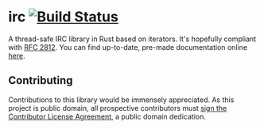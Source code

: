 # irc [![Build Status](https://travis-ci.org/aaronweiss74/irc.svg?branch=master)](https://travis-ci.org/aaronweiss74/irc) #
A thread-safe IRC library in Rust based on iterators. It's hopefully compliant with [RFC 2812](http://tools.ietf.org/html/rfc2812). You can find up-to-date, pre-made documentation online [here](http://www.rust-ci.org/aaronweiss74/irc/doc/irc/).

## Contributing ##
Contributions to this library would be immensely appreciated. As this project is public domain, all prospective contributors must [sign the Contributor License Agreement](https://www.clahub.com/agreements/aaronweiss74/irc), a public domain dedication.
